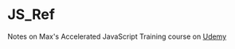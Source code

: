 # JS_Ref
Notes on Max's Accelerated JavaScript Training course on [Udemy](https://www.udemy.com/javascript-bootcamp-2016/)
